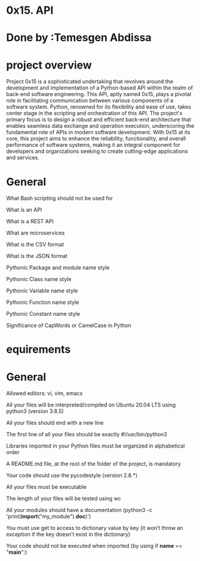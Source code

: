 # 0x15. API
# Done by :Temesgen Abdissa
# project overview
Project 0x15 is a sophisticated undertaking that revolves around the development and implementation of a Python-based API within the realm of back-end software engineering. This API, aptly named 0x15, plays a pivotal role in facilitating communication between various components of a software system. Python, renowned for its flexibility and ease of use, takes center stage in the scripting and orchestration of this API. The project's primary focus is to design a robust and efficient back-end architecture that enables seamless data exchange and operation execution, underscoring the fundamental role of APIs in modern software development. With 0x15 at its core, this project aims to enhance the reliability, functionality, and overall performance of software systems, making it an integral component for developers and organizations seeking to create cutting-edge applications and services.
# General
What Bash scripting should not be used for

What is an API

What is a REST API

What are microservices

What is the CSV format

What is the JSON format

Pythonic Package and module name style

Pythonic Class name style

Pythonic Variable name style

Pythonic Function name style

Pythonic Constant name style

Significance of CapWords or CamelCase in Python

# equirements
# General

Allowed editors: vi, vim, emacs

All your files will be interpreted/compiled on Ubuntu 20.04 LTS using python3 (version 3.8.5)

All your files should end with a new line

The first line of all your files should be exactly #!/usr/bin/python3

Libraries imported in your Python files must be organized in alphabetical order

A README.md file, at the root of the folder of the project, is mandatory

Your code should use the pycodestyle (version 2.8.*)

All your files must be executable

The length of your files will be tested using wc

All your modules should have a documentation (python3 -c 'print(__import__("my_module").__doc__)')

You must use get to access to dictionary value by key (it won’t throw an exception if the key doesn’t exist in the dictionary)

Your code should not be executed when imported (by using if __name__ == "__main__":)
